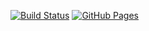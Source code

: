 [![Build Status](https://github.com/moveoutx/popover-widget/actions/workflows/deploy.yml/badge.svg)](https://github.com/moveoutx/popover-widget/actions)
[![GitHub Pages](https://img.shields.io/badge/GitHub%20Pages-Live-brightgreen)](https://moveoutx.github.io/popover-widget/)